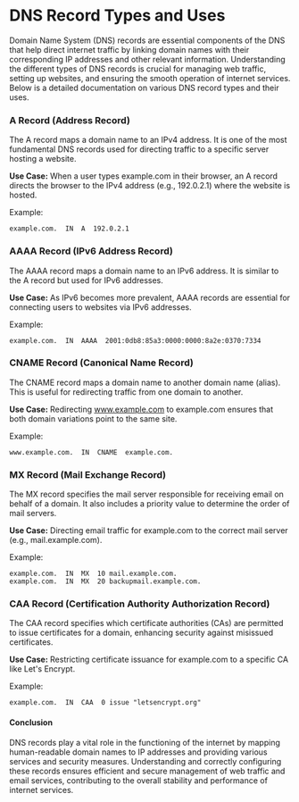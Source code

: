 # DNS Record Types and Uses

Domain Name System (DNS) records are essential components of the DNS that help direct internet traffic by linking domain names with their corresponding IP addresses and other relevant information. Understanding the different types of DNS records is crucial for managing web traffic, setting up websites, and ensuring the smooth operation of internet services. Below is a detailed documentation on various DNS record types and their uses.

### A Record (Address Record)

The A record maps a domain name to an IPv4 address. It is one of the most fundamental DNS records used for directing traffic to a specific server hosting a website.

**Use Case:**
When a user types example.com in their browser, an A record directs the browser to the IPv4 address (e.g., 192.0.2.1) where the website is hosted.

Example:

```
example.com.  IN  A  192.0.2.1
```

### AAAA Record (IPv6 Address Record)

The AAAA record maps a domain name to an IPv6 address. It is similar to the A record but used for IPv6 addresses.

**Use Case:**
As IPv6 becomes more prevalent, AAAA records are essential for connecting users to websites via IPv6 addresses.

Example:

```
example.com.  IN  AAAA  2001:0db8:85a3:0000:0000:8a2e:0370:7334
```

### CNAME Record (Canonical Name Record)

The CNAME record maps a domain name to another domain name (alias). This is useful for redirecting traffic from one domain to another.

**Use Case:**
Redirecting www.example.com to example.com ensures that both domain variations point to the same site.

Example:

```
www.example.com.  IN  CNAME  example.com.
```

### MX Record (Mail Exchange Record)

The MX record specifies the mail server responsible for receiving email on behalf of a domain. It also includes a priority value to determine the order of mail servers.

**Use Case:**
Directing email traffic for example.com to the correct mail server (e.g., mail.example.com).

Example:

```
example.com.  IN  MX  10 mail.example.com.
example.com.  IN  MX  20 backupmail.example.com.
```

### CAA Record (Certification Authority Authorization Record)

The CAA record specifies which certificate authorities (CAs) are permitted to issue certificates for a domain, enhancing security against misissued certificates.

**Use Case:**
Restricting certificate issuance for example.com to a specific CA like Let's Encrypt.

Example:

```
example.com.  IN  CAA  0 issue "letsencrypt.org"
```

#### Conclusion

DNS records play a vital role in the functioning of the internet by mapping human-readable domain names to IP addresses and providing various services and security measures. Understanding and correctly configuring these records ensures efficient and secure management of web traffic and email services, contributing to the overall stability and performance of internet services.
